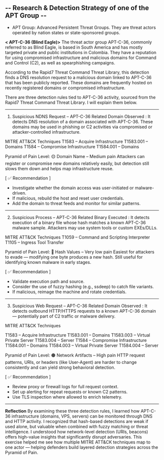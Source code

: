 
## -- Research & Detection Strategy of one of the APT Group --
* APT Group: Advanced Persistent Threat Groups. They are threat actors operated by nation states or state-sponsored groups. 

**< APT-C-36 (Blind Eagle)>**
The threat actor group APT-C-36, commonly referred to as Blind Eagle, is based in South America and has mostly targeted private and public institutions in Colombia. They have a reputation for using compromised infrastructure and malicious domains for Command and Control (C2), as well as spearphishing campaigns.

According to the Rapid7 Threat Command Threat Library, this detection finds a DNS resolution request to a malicious domain linked to APT-C-36 that has been publicly reported. These domains are frequently hosted on recently registered domains or compromised infrastructure.  

There are three detection rules tied to APT-C-36 activity, sourced from the Rapid7 Threat Command Threat Library. 
I will explain them below. 

---------------------------------------------------------------------- 
1. Suspicious NDNS Request – APT-C-36 Related Domain Observed 
: It detects DNS resolution of a domain associated with APT-C-36. These domains may be used in phishing or C2 activities via compromised or attacker-controlled infrastructure. 

MITRE ATT&CK Techniques 
T1583 – Acquire Infrastructure
T1583.001 – Domains
T1584 – Compromise Infrastructure
T1584.001 – Domains

Pyramid of Pain Level: 🟡 Domain Name – Medium pain
Attackers can register or compromise new domains relatively easily, but detection still slows them down and helps map infrastructure reuse.


[ ✅ Recommendation ]  
- Investigate whether the domain access was user-initiated or malware-driven.
- If malicious, rebuild the host and reset user credentials.
- Add the domain to threat feeds and monitor for similar patterns. 

----------  
2. Suspicious Process – APT-C-36 Related Binary Executed
: It detects execution of a binary file whose hash matches a known APT-C-36 malware sample. Attackers may use system tools or custom EXEs/DLLs.

MITRE ATT&CK Techniques
T1059 – Command and Scripting Interpreter
T1105 – Ingress Tool Transfer

Pyramid of Pain Level: 🔵 Hash Values – Very low pain
Easiest for attackers to evade — modifying one byte produces a new hash. Still useful for identifying known malware in early stages.

[ ✅ Recommendation ]
- Validate execution path and source.
- Consider the use of fuzzy hashing (e.g., ssdeep) to catch file variants.
- If malicious, reimage the machine and rotate credentials.

----------   
3. Suspicious Web Request – APT-C-36 Related Domain Observed
: It detects outbound HTTP/HTTPS requests to a known APT-C-36 domain — potentially part of C2 traffic or malware delivery.

MITRE ATT&CK Techniques

T1583 – Acquire Infrastructure
T1583.001 – Domains
T1583.003 – Virtual Private Server
T1583.004 – Server
T1584 – Compromise Infrastructure
T1584.001 – Domains
T1584.003 – Virtual Private Server
T1584.004 – Server

Pyramid of Pain Level: 🟠 Network Artifacts – High pain
HTTP request patterns, URIs, or headers (like User-Agent) are harder to change consistently and can yield strong behavioral detection.

[ ✅ Recommendation ]
- Review proxy or firewall logs for full request context.
- Set up alerting for repeat requests or known C2 patterns.
- Use TLS inspection where allowed to enrich telemetry. 

------------------------------------------------------------------

**Reflection**
By examining these three detection rules, I learned how APT-C-36 infrastructure (domains, VPS, servers) can be monitored through DNS and HTTP activity.
I recognized that hash-based detections are weak if used alone, but valuable when combined with fuzzy matching or threat intelligence.
I understood how network-level detection (URIs, beacons) offers high-value insights that significantly disrupt adversaries.
This exercise helped me see how multiple MITRE ATT&CK techniques map to one actor — helping defenders build layered detection strategies across the Pyramid of Pain.  